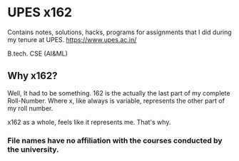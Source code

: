 # UPES x162
Contains notes, solutions, hacks, programs for assignments that I did during my tenure at UPES.
https://www.upes.ac.in/

B.tech. CSE (AI&ML)

## Why x162?
Well, It had to be something. 162 is the actually the last part of my complete Roll-Number. Where x, like always is variable, represents the other part of my roll number.

x162 as a whole, feels like it represents me. That's why.

### File names have no affiliation with the courses conducted by the university.   
